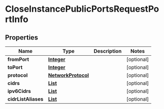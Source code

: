 

# CloseInstancePublicPortsRequestPortInfo


## Properties

| Name | Type | Description | Notes |
|------------ | ------------- | ------------- | -------------|
|**fromPort** | [**Integer**](Integer.md) |  |  [optional] |
|**toPort** | [**Integer**](Integer.md) |  |  [optional] |
|**protocol** | [**NetworkProtocol**](NetworkProtocol.md) |  |  [optional] |
|**cidrs** | [**List**](List.md) |  |  [optional] |
|**ipv6Cidrs** | [**List**](List.md) |  |  [optional] |
|**cidrListAliases** | [**List**](List.md) |  |  [optional] |



